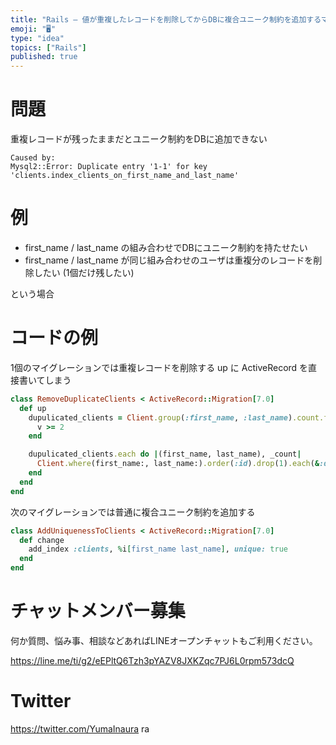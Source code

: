 ```yaml
---
title: "Rails – 値が重複したレコードを削除してからDBに複合ユニーク制約を追加するマイグレーションの例"
emoji: "🖥"
type: "idea"
topics: ["Rails"]
published: true
---
```


# 問題

重複レコードが残ったままだとユニーク制約をDBに追加できない

```
Caused by:
Mysql2::Error: Duplicate entry '1-1' for key 'clients.index_clients_on_first_name_and_last_name'
```

# 例

- first_name / last_name の組み合わせでDBにユニーク制約を持たせたい
- first_name / last_name が同じ組み合わせのユーザは重複分のレコードを削除したい (1個だけ残したい)

という場合

# コードの例

1個のマイグレーションでは重複レコードを削除する
up に ActiveRecord を直接書いてしまう


```rb
class RemoveDuplicateClients < ActiveRecord::Migration[7.0]
  def up
    dupulicated_clients = Client.group(:first_name, :last_name).count.filter do |_k, v|
      v >= 2
    end

    dupulicated_clients.each do |(first_name, last_name), _count|
      Client.where(first_name:, last_name:).order(:id).drop(1).each(&:destroy)
    end
  end
end
```

次のマイグレーションでは普通に複合ユニーク制約を追加する

```rb
class AddUniquenessToClients < ActiveRecord::Migration[7.0]
  def change
    add_index :clients, %i[first_name last_name], unique: true
  end
end
```


# チャットメンバー募集


何か質問、悩み事、相談などあればLINEオープンチャットもご利用ください。

https://line.me/ti/g2/eEPltQ6Tzh3pYAZV8JXKZqc7PJ6L0rpm573dcQ


# Twitter

https://twitter.com/YumaInaura
ra


